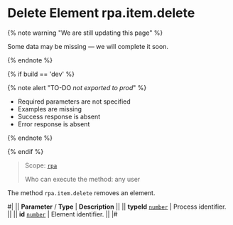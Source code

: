 # Delete Element rpa.item.delete

{% note warning "We are still updating this page" %}

Some data may be missing — we will complete it soon.

{% endnote %}

{% if build == 'dev' %}

{% note alert "TO-DO _not exported to prod_" %}

- Required parameters are not specified
- Examples are missing
- Success response is absent
- Error response is absent

{% endnote %}

{% endif %}

> Scope: [`rpa`](../../../scopes/permissions.md)
>
> Who can execute the method: any user

The method `rpa.item.delete` removes an element.

#|
|| **Parameter** / **Type** | **Description** ||
|| **typeId** 
[`number`](../../../data-types.md) | Process identifier. ||
|| **id** 
[`number`](../../../data-types.md) | Element identifier. ||
|#